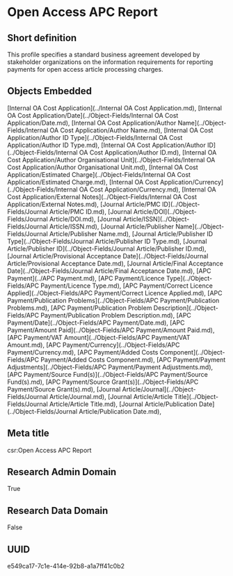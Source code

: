 # Open Access APC Report
## Short definition
This profile specifies a standard business agreement developed by stakeholder organizations on the information requirements for reporting payments for open access article processing charges.
## Objects Embedded
[Internal OA Cost Application](../Internal OA Cost Application.md), [Internal OA Cost Application/Date](../Object-Fields/Internal OA Cost Application/Date.md), [Internal OA Cost Application/Author Name](../Object-Fields/Internal OA Cost Application/Author Name.md), [Internal OA Cost Application/Author ID Type](../Object-Fields/Internal OA Cost Application/Author ID Type.md), [Internal OA Cost Application/Author ID](../Object-Fields/Internal OA Cost Application/Author ID.md), [Internal OA Cost Application/Author Organisational Unit](../Object-Fields/Internal OA Cost Application/Author Organisational Unit.md), [Internal OA Cost Application/Estimated Charge](../Object-Fields/Internal OA Cost Application/Estimated Charge.md), [Internal OA Cost Application/Currency](../Object-Fields/Internal OA Cost Application/Currency.md), [Internal OA Cost Application/External Notes](../Object-Fields/Internal OA Cost Application/External Notes.md), [Journal Article/PMC ID](../Object-Fields/Journal Article/PMC ID.md), [Journal Article/DOI](../Object-Fields/Journal Article/DOI.md), [Journal Article/ISSN](../Object-Fields/Journal Article/ISSN.md), [Journal Article/Publisher Name](../Object-Fields/Journal Article/Publisher Name.md), [Journal Article/Publisher ID Type](../Object-Fields/Journal Article/Publisher ID Type.md), [Journal Article/Publisher ID](../Object-Fields/Journal Article/Publisher ID.md), [Journal Article/Provisional Acceptance Date](../Object-Fields/Journal Article/Provisional Acceptance Date.md), [Journal Article/Final Acceptance Date](../Object-Fields/Journal Article/Final Acceptance Date.md), [APC Payment](../APC Payment.md), [APC Payment/Licence Type](../Object-Fields/APC Payment/Licence Type.md), [APC Payment/Correct Licence Applied](../Object-Fields/APC Payment/Correct Licence Applied.md), [APC Payment/Publication Problems](../Object-Fields/APC Payment/Publication Problems.md), [APC Payment/Publication Problem Description](../Object-Fields/APC Payment/Publication Problem Description.md), [APC Payment/Date](../Object-Fields/APC Payment/Date.md), [APC Payment/Amount Paid](../Object-Fields/APC Payment/Amount Paid.md), [APC Payment/VAT Amount](../Object-Fields/APC Payment/VAT Amount.md), [APC Payment/Currency](../Object-Fields/APC Payment/Currency.md), [APC Payment/Added Costs Component](../Object-Fields/APC Payment/Added Costs Component.md), [APC Payment/Payment Adjustments](../Object-Fields/APC Payment/Payment Adjustments.md), [APC Payment/Source Fund(s)](../Object-Fields/APC Payment/Source Fund(s).md), [APC Payment/Source Grant(s)](../Object-Fields/APC Payment/Source Grant(s).md), [Journal Article/Journal](../Object-Fields/Journal Article/Journal.md), [Journal Article/Article Title](../Object-Fields/Journal Article/Article Title.md), [Journal Article/Publication Date](../Object-Fields/Journal Article/Publication Date.md), 
## Meta title
csr:Open Access APC Report
## Research Admin Domain
True
## Research Data Domain
False
## UUID
e549ca17-7c1e-414e-92b8-a1a7ff41c0b2
